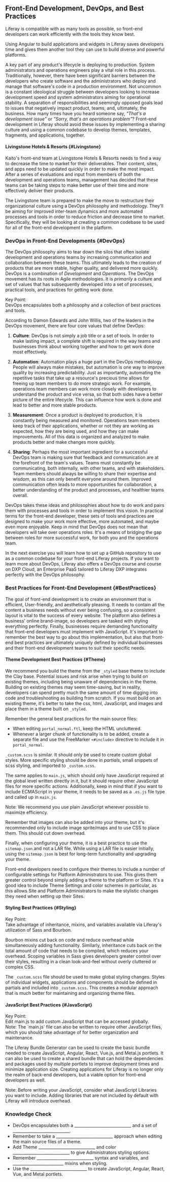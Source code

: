## Front-End Development, DevOps, and Best Practices

Liferay is compatible with as many tools as possible, so front-end developers can work efficiently with the tools they know best.

Using Angular to build applications and widgets in Liferay saves developers time and gives them another tool they can use to build diverse and powerful platforms.

A key part of any product's lifecycle is deploying to production. System administrators and operations engineers play a vital role in this process. Traditionally, however, there have been significant barriers between the developers who create software and the administrators who deploy and manage that software's code in a production environment. Not uncommon is a constant ideological struggle between developers looking to increase development speed and system administrators aiming for operational stability. A separation of responsibilities and seemingly opposed goals lead to issues that negatively impact product, teams, and, ultimately, the business. How many times have you heard someone say, _"That's a development issue"_ or _"Sorry, that's an operations problem"_? Front-end development in Liferay should avoid these issues by implementing a sharing culture and using a common codebase to develop themes, templates, fragments, and applications, together.

#### Livingstone Hotels & Resorts {#Livingstone}

Kaito's front-end team at Livingstone Hotels & Resorts needs to find a way to decrease the time to market for their deliverables. Their content, sites, and apps need to be updated quickly in order to make the most impact. After a series of evaluations and input from members of both the development and operations teams, management has decided that these teams can be taking steps to make better use of their time and more effectively deliver their products. 

The Livingstone team is prepared to make the move to restructure their organizational culture using a DevOps philosophy and methodology. They'll be aiming for improved inter-team dynamics and more automated processes and tools in order to reduce friction and decrease time to market. Specifically, they will be looking at creating a common codebase to be used for all of the front-end development in the platform.

### DevOps in Front-End Developments {#DevOps}

The DevOps philosophy aims to tear down the silos that often isolate development and operations teams by increasing communication and collaboration between these teams. This ultimately leads to the creation of products that are more stable, higher quality, and delivered more quickly. DevOps is a combination of _Development_ and _Operations_. The DevOps movement has its roots in Agile methodologies. It is _primarily_ a culture and set of values that has subsequently developed into a set of processes, practical tools, and practices for getting work done.

<div class="key-point">
Key Point:<br />
DevOps encapsulates both a philosophy and a collection of best practices and tools.
</div>

According to Damon Edwards and John Willis, two of the leaders in the DevOps movement, there are four core values that define DevOps: 

1. **Culture**: DevOps is not simply a job title or a set of tools. In order to make lasting impact, a complete shift is required in the way teams and businesses think about working together and how to get work done most effectively.

2. **Automation**: Automation plays a huge part in the DevOps methodology. People will always make mistakes, but automation is one way to improve quality by increasing predictability. Just as importantly, automating the repetitive tasks that take up a resource's precious time allows for freeing up team members to do more strategic work. For example, operations team members can work more closely with developers to understand the product and vice versa, so that both sides have a better picture of the entire lifecycle. This can influence how work is done and lead to better and more stable products. 

3. **Measurement**: Once a product is deployed to production, it is constantly being measured and monitored. Operations team members keep track of their applications, whether or not they are working as expected, how they are being used, and how they can make improvements. All of this data is organized and analyzed to make products better and make changes more quickly.

4. **Sharing**: Perhaps the most important ingredient for a successful DevOps team is making sure that feedback and communication are at the forefront of the team's values. Teams must constantly be communicating, both internally, with other teams, and with stakeholders. Team members should always be willing to share their expertise and wisdom, as this can only benefit everyone around them. Improved communication often leads to more opportunities for collaboration, a better understanding of the product and processes, and healthier teams overall.

DevOps takes these ideas and philosophies about how to do work and pairs them with processes and tools in order to implement this vision. In practical terms for the front-end developer, these sets of tools and practices are designed to make your work more effective, more automated, and maybe even more enjoyable. Keep in mind that DevOps does not mean that developers will take over operations roles. It's a means of bridging the gap between roles for more successful work, for both you and the operations team.

In the next exercise you will learn how to set up a GitHub repository to use as a common codebase for your front-end Liferay projects. If you want to learn more about DevOps, Liferay also offers a DevOps course and course on DXP Cloud, an Enterprise PaaS tailored to Liferay DXP integrates perfectly with the DevOps philosophy.

### Best Practices for Front-End Development {#BestPractices}

The goal of front-end development is to create an environment that is efficient, User-friendly, and aesthetically pleasing. It needs to contain all the content a business needs without ever being confusing, so a consistent layout is vital to the success of every website. The platform also defines a business' online brand-image, so developers are tasked with styling everything perfectly. Finally, businesses require demanding functionality that front-end developers must implement with JavaScript. It's important to remember the best way to go about this implementation, but also that front-end best practices are ultimately uniquely defined by individual businesses and their front-end development teams to suit their specific needs.

#### Theme Development Best Practices {#Theme}

We recommend you build the theme from the `_styled` base theme to include the Clay base. Potential issues and risk arise when trying to build on existing themes, including being unaware of dependencies in the theme. Building on existing themes may seem time-saving, but in reality, developers can spend pretty much the same amount of time digging into code and troubleshooting as building from scratch. If you must build on an existing theme, it's better to take the css, html, JavaScript, and images and place them in a theme built on `_styled`.

Remember the general best practices for the main source files:
* When editing `portal_normal.ftl`, keep the HTML uncluttered. 
* Whenever a larger chunk of functionality is to be added, create a separate file and use the FreeMarker `<#include>` directive to include it in `portal_normal`.

`_custom.scss` is similar. It should only be used to create custom global styles. More specific styling should be done in *partials*, small snippets of scss styling, and imported to `_custom.scss`. 

The same applies to `main.js`, which should only have JavaScript required at the global level written directly in it, but it should require other JavaScript files for more specific actions. Additionally, keep in mind that if you want to include ECMAScript in your theme, it needs to be saved as a `.es.js` file type and called up in `main.js`.

<div class="note">
Note: We recommend you use plain JavaScript wherever possible to maximize efficiency.
</div>

Remember that images can also be added into your theme, but it's recommended only to include image sprite/maps and to use CSS to place them. This should cut down overhead.

Finally, when configuring your theme, it is a best practice to use the `sitemap.json` and not a LAR file. While using a LAR file is easier initially, using the `sitemap.json` is best for long-term functionality and upgrading your theme.

Front-end developers need to configure their themes to include a number of configurable settings for Platform Administrators to use. This gives them greater control beyond simply adding a theme to the platform or Sites. It's a good idea to include Theme Settings and color schemes in particular, as this allows Site and Platform Administrators to make the stylistic changes they need when setting up their Sites.

#### Styling Best Practices {#Styling}

<div class="key-point">
Key Point: <br />
Take advantage of inheritance, mixins, and variables available via Liferay's utilization of Sass and Bourbon.
</div>

Bourbon mixins cut back on code and reduce overhead while simultaneously adding functionality. Similarly, inheritance cuts back on the total amount of code that needs to be compiled, which reduces your overhead. Scoping variables in Sass gives developers greater control over their styles, resulting in a clean look-and-feel without overly cluttered or complex CSS.

The `_custom.scss` file should be used to make global styling changes. Styles of individual widgets, applications and components should be defined in partials and included into `_custom.scss`. This creates a modular approach that is much better for maintaining and organizing theme files.

#### JavaScript Best Practices {#JavaScript}

<div class="key-point">
Key Point: <br />
Edit main.js to add custom JavaScript that can be accessed globally.
</div>

<div class="note">
Note: The `main.js` file can also be written to require other JavaScript files, which you should take advantage of for better organization and maintenance.
</div>

The Liferay Bundle Generator can be used to create the basic bundle needed to create JavaScript, Angular, React, Vue.js, and Metal.js portlets. It can also be used to create a shared bundle that can hold the dependencies and packages used by multiple portlets to improve deployment times and minimize application size. Creating applications for Liferay is no longer only the realm of back-end developers, but a viable option for front-end developers as well.

<div class="note">
Note: Before writing your JavaScript, consider what JavaScript Libraries you want to include. Adding libraries that are not included by default with Liferay will introduce overhead.
</div>

<div class="summary">
<h3>Knowledge Check</h3>
<ul>
  <li>DevOps encapsulates both a ____________________________ and a set of ____________________________.</li>
  <li>Remember to take a ____________________________ approach when editing the main source files of a theme.</li>
  <li>Add Theme ____________________________ and color ____________________________ to give Administrators styling options.</li>
  <li>Remember ____________________________ syntax and variables, and _________________________ mixins when styling.</li>
  <li>Use the ____________________________ to create JavaScript, Angular, React, Vue, and Metal portlets.</li>
</ul>
</div>
